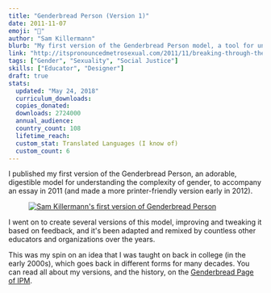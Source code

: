 ```yaml
---
title: "Genderbread Person (Version 1)"
date: 2011-11-07
emoji: "🙂"
author: "Sam Killermann"
blurb: "My first version of the Genderbread Person model, a tool for understanding the complexity of gender."
link: "http://itspronouncedmetrosexual.com/2011/11/breaking-through-the-binary-gender-explained-using-continuums/"
tags: ["Gender", "Sexuality", "Social Justice"]
skills: ["Educator", "Designer"]
draft: true
stats:
  updated: "May 24, 2018"
  curriculum_downloads:
  copies_donated:
  downloads: 2724000
  annual_audience:
  country_count: 108
  lifetime_reach:
  custom_stat: Translated Languages (I know of)
  custom_count: 6
---
```


I published my first version of the Genderbread Person, an adorable, digestible model for understanding the complexity of gender, to accompany an essay in 2011 (and made a more printer-friendly version early in 2012).

<figure class="work--sample edugraphic"><a href="http://itspronouncedmetrosexual.com/2012/01/the-genderbread-person/" alt="Downloadable version on IPM"><img alt="Sam Killermann's first version of Genderbread Person" src="/img/work/2011-genderbread-person-sam-killermann-version-1.jpg" class="full-width"></a></figure>

I went on to create several versions of this model, improving and tweaking it based on feedback, and it's been adapted and remixed by countless other educators and organizations over the years.

This was my spin on an idea that I was taught on back in college (in the early 2000s), which goes back in different forms for many decades. You can read all about my versions, and the history, on the [Genderbread Page of IPM](http://itspronouncedmetrosexual.com/genderbread-person).
